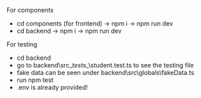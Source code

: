 For components 
- cd components (for frontend) ->  npm i -> npm run dev
- cd backend -> npm i -> npm run dev

For testing 
- cd backend
- go to backend\src\__tests__\student.test.ts to see the testing file
- fake data can be seen under backend\src\globals\fakeData.ts
- run npm test
- .env is already provided!
